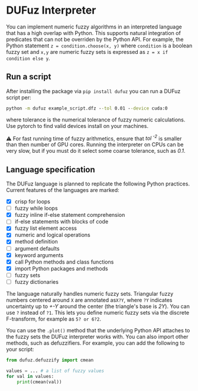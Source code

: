 # DUFuz Interpreter

You can implement numeric fuzzy algorithms
in an interpreted language that has 
a high overlap with Python. This supports
natural integration of predicates
that can not be overriden by the Python API.
For example, the Python statement
`z = condition.choose(x, y)` where 
`condition` is a boolean fuzzy set and `x,y`
are numeric fuzzy sets is expressed
as `z = x if condition else y`.

## Run a script

After installing the package via `pip install dufuz`
you can run a DUFuz script per: 
```cmd
python -m dufuz example_script.dfz --tol 0.01 --device cuda:0
```
where tolerance is the numerical tolerance of fuzzy 
numeric calculations. Use pytorch to find valid devices
install on your machines.

:warning: For fast running time of fuzzy arithmetics,
ensure that *tol<sup> -2</sup>* is smaller
than then number of GPU cores. Running the interpreter
on CPUs can be very slow, but if you must do it
select some coarse tolerance, such as *0.1*.

## Language specification
The DUFuz language is planned to replicate the following Python
practices. Current features of the languages are marked:

- [x] crisp for loops
- [ ] fuzzy while loops
- [x] fuzzy inline if-else statement comprehension
- [ ] if-else statements with blocks of code 
- [x] fuzzy list element access 
- [x] numeric and logical operations
- [x] method definition
- [ ] argument defaults
- [x] keyword arguments 
- [x] call Python methods and class functions
- [x] import Python packages and methods
- [ ] fuzzy sets
- [ ] fuzzy dictionaries

The language naturally handles numeric fuzzy sets.
Triangular fuzzy numbers centered around `X` are
annotated as`X?Y`, where `?Y` indicates uncertainty
up to *+-Y* around the center (the triangle's base
is *2Y*). You can use `?` instead of `?1`. This lets
you define numeric fuzzy sets via the discrete
F-transform, for example as `5? or 6?2`.

You can use the `.plot()` method that the underlying
Python API attaches to the fuzzy sets
the DUFuz interpreter works with. You can also
import other methods, such as defuzzifiers.
For example, you can add the following to your script:

```python
from dufuz.defuzzify import cmean

values = ... # a list of fuzzy values
for val in values:
    print(cmean(val))
```



